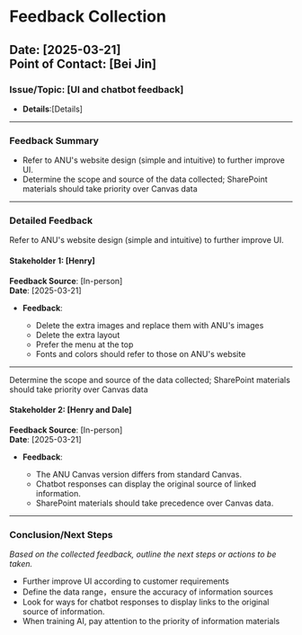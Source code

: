 # Feedback Collection

**Date**: [2025-03-21]  
**Point of Contact**: [Bei Jin]
---
### Issue/Topic: [UI and chatbot feedback]
- **Details**:[Details]
---

### Feedback Summary

- Refer to ANU's website design (simple and intuitive) to further improve UI.
- Determine the scope and source of the data collected; SharePoint materials should take priority over Canvas data
---

### Detailed Feedback

Refer to ANU's website design (simple and intuitive) to further improve UI.
#### Stakeholder 1: [Henry]
**Feedback Source**: [In-person]  
**Date**: [2025-03-21]

- **Feedback**:

    - Delete the extra images and replace them with ANU's images
    - Delete the extra layout
    - Prefer the menu at the top
    - Fonts and colors should refer to those on ANU's website


---

Determine the scope and source of the data collected; SharePoint materials should take priority over Canvas data
#### Stakeholder 2: [Henry and Dale]
**Feedback Source**: [In-person]  
**Date**: [2025-03-21]

- **Feedback**:

    - The ANU Canvas version differs from standard Canvas.
    - Chatbot responses can display the original source of linked information.
    - SharePoint materials should take precedence over Canvas data.

---
### Conclusion/Next Steps
*Based on the collected feedback, outline the next steps or actions to be taken.*
- Further improve UI according to customer requirements
- Define the data range，ensure the accuracy of information sources
- Look for ways for chatbot responses to display links to the original source of information.
- When training AI, pay attention to the priority of information materials

